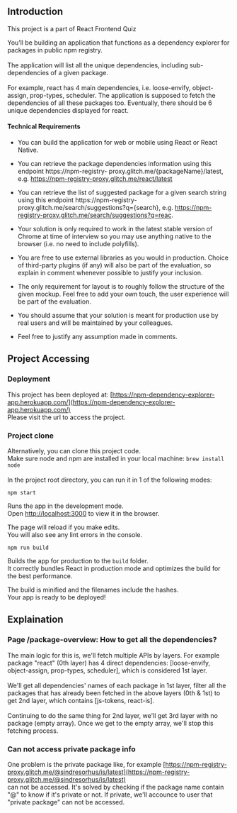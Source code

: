 ## Introduction

This project is a part of React Frontend Quiz

You’ll be building an application that functions as a dependency explorer for packages in public npm registry. 
<br><br>
The application will list all the unique dependencies, including sub-dependencies of a given package.
<br><br>
For example, react has 4 main dependencies, i.e. loose-envify, object-assign, prop-types,
scheduler. The application is supposed to fetch the dependencies of all these packages too. Eventually, there
should be 6 unique dependencies displayed for react.

#### Technical Requirements
- You can build the application for web or mobile using React or React Native.

- You can retrieve the package dependencies information using this endpoint ht<span>tp</span>s://npm-registry-
proxy.glitch.me/{packageName}/latest, e.g. https://npm-registry-proxy.glitch.me/react/latest

- You can retrieve the list of suggested package for a given search string using this endpoint
ht<span>tp</span>s://npm-registry-proxy.glitch.me/search/suggestions?q={search}, e.g.
https://npm-registry-proxy.glitch.me/search/suggestions?q=reac.

- Your solution is only required to work in the latest stable version of Chrome at time of interview so you may
use anything native to the browser (i.e. no need to include polyfills).

- You are free to use external libraries as you would in production. Choice of third-party plugins (if any) will also be part of the evaluation, so explain in comment whenever possible to justify your inclusion.

- The only requirement for layout is to roughly follow the structure of the given mockup. Feel free to add your
own touch, the user experience will be part of the evaluation.

- You should assume that your solution is meant for production use by real users and will be maintained by
your colleagues.

- Feel free to justify any assumption made in comments.


## Project Accessing

### Deployment

This project has been deployed at: [https://npm-dependency-explorer-app.herokuapp.com/](https://npm-dependency-explorer-app.herokuapp.com/) <br>
Please visit the url to access the project.

### Project clone
Alternatively, you can clone this project code. <br>
Make sure node and npm are installed in your local machine: `brew install node` <br><br>
In the project root directory, you can run it in 1 of the following modes: <br>

`npm start`

Runs the app in the development mode.<br>
Open [http://localhost:3000](http://localhost:3000) to view it in the browser.

The page will reload if you make edits.<br>
You will also see any lint errors in the console.

`npm run build`

Builds the app for production to the `build` folder.<br>
It correctly bundles React in production mode and optimizes the build for the best performance.

The build is minified and the filenames include the hashes.<br>
Your app is ready to be deployed!


## Explaination

### Page /package-overview: How to get all the dependencies?
The main logic for this is, we'll fetch multiple APIs by layers. For example package "react" (0th layer) has 4 direct dependencies: [loose-envify, object-assign, prop-types, scheduler], which is considered 1st layer.
<br><br> 
We'll get all dependencies' names of each package in 1st layer, filter all the packages that has already been fetched in the above layers (0th & 1st) to get 2nd layer, which contains [js-tokens, react-is].
<br><br>
Continuing to do the same thing for 2nd layer, we'll get 3rd layer with no package (empty array). Once we get to the empty array, we'll stop this fetching process.

### Can not access private package info
One problem is the private package like, for example [https://npm-registry-proxy.glitch.me/@sindresorhus/is/latest](https://npm-registry-proxy.glitch.me/@sindresorhus/is/latest) <br>
can not be accessed. It's solved by checking if the package name contain "@" to know if it's private or not. If private, we'll accounce to user that "private package" can not be accessed.